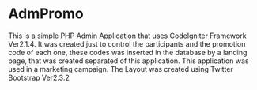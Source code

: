 AdmPromo
========

This is a simple PHP Admin Application that uses CodeIgniter Framework Ver2.1.4. It was created just to control the participants and the promotion code of each one, these codes was inserted in the database by a landing page, that was created separated of this application. This application was used in a marketing campaign. The Layout was created using Twitter Bootstrap Ver2.3.2
